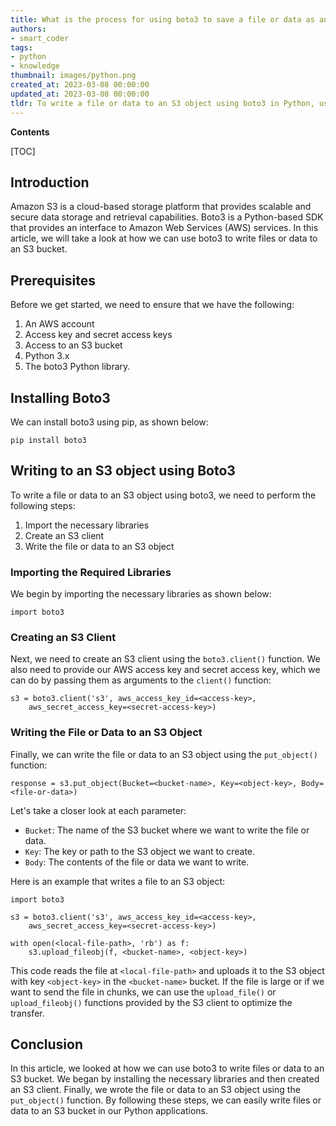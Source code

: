 ```yaml
---
title: What is the process for using boto3 to save a file or data as an s3 object?
authors:
- smart_coder
tags:
- python
- knowledge
thumbnail: images/python.png
created_at: 2023-03-08 00:00:00
updated_at: 2023-03-08 00:00:00
tldr: To write a file or data to an S3 object using boto3 in Python, use the `put\_object()` method with the appropriate parameters.
---
```


**Contents**

[TOC]

## Introduction

Amazon S3 is a cloud-based storage platform that provides scalable and secure data storage and retrieval capabilities. Boto3 is a Python-based SDK that provides an interface to Amazon Web Services (AWS) services. In this article, we will take a look at how we can use boto3 to write files or data to an S3 bucket.

## Prerequisites

Before we get started, we need to ensure that we have the following:

1. An AWS account
2. Access key and secret access keys
3. Access to an S3 bucket
4. Python 3.x
5. The boto3 Python library.

## Installing Boto3

We can install boto3 using pip, as shown below:

```
pip install boto3
```

## Writing to an S3 object using Boto3

To write a file or data to an S3 object using boto3, we need to perform the following steps:

1. Import the necessary libraries
2. Create an S3 client
3. Write the file or data to an S3 object

### Importing the Required Libraries

We begin by importing the necessary libraries as shown below:

```
import boto3
```

### Creating an S3 Client

Next, we need to create an S3 client using the `boto3.client()` function. We also need to provide our AWS access key and secret access key, which we can do by passing them as arguments to the `client()` function:

```
s3 = boto3.client('s3', aws_access_key_id=<access-key>,
    aws_secret_access_key=<secret-access-key>)
```

### Writing the File or Data to an S3 Object

Finally, we can write the file or data to an S3 object using the `put_object()` function:

```
response = s3.put_object(Bucket=<bucket-name>, Key=<object-key>, Body=<file-or-data>)
```

Let's take a closer look at each parameter:

- `Bucket`: The name of the S3 bucket where we want to write the file or data.
- `Key`: The key or path to the S3 object we want to create.
- `Body`: The contents of the file or data we want to write.

Here is an example that writes a file to an S3 object:

```
import boto3

s3 = boto3.client('s3', aws_access_key_id=<access-key>,
    aws_secret_access_key=<secret-access-key>)

with open(<local-file-path>, 'rb') as f:
    s3.upload_fileobj(f, <bucket-name>, <object-key>)
```

This code reads the file at `<local-file-path>` and uploads it to the S3 object with key `<object-key>` in the `<bucket-name>` bucket. If the file is large or if we want to send the file in chunks, we can use the `upload_file()` or `upload_fileobj()` functions provided by the S3 client to optimize the transfer.

## Conclusion

In this article, we looked at how we can use boto3 to write files or data to an S3 bucket. We began by installing the necessary libraries and then created an S3 client. Finally, we wrote the file or data to an S3 object using the `put_object()` function. By following these steps, we can easily write files or data to an S3 bucket in our Python applications.
